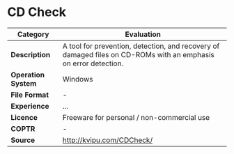 # CD Check

| Category | Evaluation |
| --- | --- |
| **Description**  | A tool for prevention, detection, and recovery of damaged files on CD-ROMs with an emphasis on error detection. |
| **Operation System**  | Windows  |
| **File Format** | - |
| **Experience** | ... |
| **Licence** | Freeware for personal / non-commercial use |
| **COPTR** | - |
| **Source** | http://kvipu.com/CDCheck/ |
